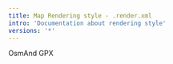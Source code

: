 ```yaml
---
title: Map Rendering style - .render.xml
intro: 'Documentation about rendering style'
versions: '*'
---
```


OsmAnd GPX